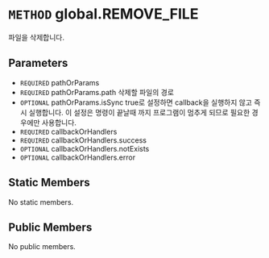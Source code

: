 # `METHOD` global.REMOVE_FILE
파일을 삭제합니다.

## Parameters
* `REQUIRED` pathOrParams 
* `REQUIRED` pathOrParams.path	삭제할  파일의 경로
* `OPTIONAL` pathOrParams.isSync	true로  설정하면 callback을 실행하지 않고 즉시 실행합니다. 이 설정은 명령이 끝날때 까지 프로그램이 멈추게 되므로 필요한 경우에만 사용합니다.
* `REQUIRED` callbackOrHandlers 
* `REQUIRED` callbackOrHandlers.success 
* `OPTIONAL` callbackOrHandlers.notExists 
* `OPTIONAL` callbackOrHandlers.error 

## Static Members
No static members.

## Public Members
No public members.
